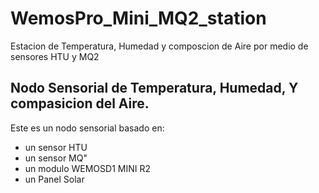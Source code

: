 # WemosPro_Mini_MQ2_station
Estacion de Temperatura, Humedad y composcion de Aire por medio de sensores HTU y MQ2
## Nodo Sensorial de Temperatura, Humedad, Y compasicion del Aire. 
Este es un nodo sensorial basado en: 
* un sensor HTU 
* un sensor MQ" 
* un modulo WEMOSD1 MINI R2 
* un Panel Solar
